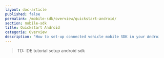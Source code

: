 ```yaml
---
layout: doc-article
published: false
permalink: /mobile-sdk/overview/quickstart-android/
section: mobile-sdk
title: Quickstart Android
categorie: Overview
description: "How to set-up connected vehicle mobile SDK in your Android app."
---
```


> TD: IDE tutorial setup android sdk
